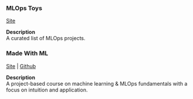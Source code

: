 ### MLOps Toys

[Site](https://mlops.toys/)

**Description**  
A curated list of MLOps projects.

### Made With ML

[Site](https://madewithml.com/) | [Github](https://github.com/GokuMohandas/MadeWithML)

**Description**  
A project-based course on machine learning & MLOps fundamentals with a focus on intuition and application.
